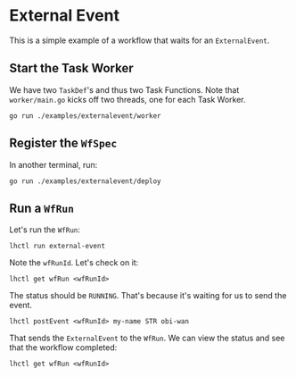 # External Event

This is a simple example of a workflow that waits for an `ExternalEvent`.

## Start the Task Worker

We have two `TaskDef`'s and thus two Task Functions. Note that `worker/main.go` kicks off two threads, one for each Task Worker.

```
go run ./examples/externalevent/worker
```

## Register the `WfSpec`

In another terminal, run:

```
go run ./examples/externalevent/deploy
```

## Run a `WfRun`

Let's run the `WfRun`:

```
lhctl run external-event
```

Note the `wfRunId`. Let's check on it:

```
lhctl get wfRun <wfRunId>
```

The status should be `RUNNING`. That's because it's waiting for us to send the event.

```
lhctl postEvent <wfRunId> my-name STR obi-wan
```

That sends the `ExternalEvent` to the `WfRun`. We can view the status and see that the workflow completed:

```
lhctl get wfRun <wfRunId>
```
